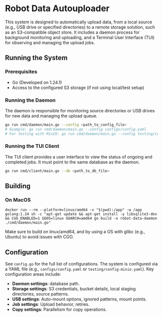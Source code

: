 # Robot Data Autouploader

This system is designed to automatically upload data, from a local source (e.g., USB drive or specified directories) to a remote storage solution, such as an S3-compatible object store. It includes a daemon process for background monitoring and uploading, and a Terminal User Interface (TUI) for observing and managing the upload jobs.

## Running the System

### Prerequisites

- Go (Developed on 1.24.1)
- Access to the configured S3 storage (if not using local/test setup)

### Running the Daemon

The daemon is responsible for monitoring source directories or USB drives for new data and managing the upload queue.

```bash
go run cmd/daemon/main.go --config <path_to_config_file>
# Example: go run cmd/daemon/main.go --config configs/config.yaml
# For testing with MinIO: go run cmd/daemon/main.go --config testing/config-minio.yaml
```

### Running the TUI Client

The TUI client provides a user interface to view the status of ongoing and completed jobs.
It must point to the same database as the daemon.

```bash
go run cmd/client/main.go --db <path_to_db_file>
```

## Building

### On MacOS

`docker run --rm --platform=linux/amd64 -v "$(pwd):/app" -w /app golang:1.24 sh -c "apt-get update && apt-get install -y libsqlite3-dev && CGO_ENABLED=1 GOOS=linux GOARCH=amd64 go build -o robot-data-daemon ./cmd/daemon/main.go"`

Make sure to build on linux/amd64, and by using a OS with glibc (e.g., Ubuntu) to avoid issues with CGO.

## Configuration

See `config.go` for the full list of configurations.
The system is configured via a YAML file (e.g., `configs/config.yaml` or `testing/config-minio.yaml`). Key configuration areas include:

-   **Daemon settings**: database path.
-   **Storage settings**: S3 credentials, bucket details, local staging directories, source patterns.
-   **USB settings**: Auto-mount options, ignored patterns, mount points.
-   **Job settings**: Upload behavior, retries.
-   **Copy settings**: Parallelism for copy operations.
